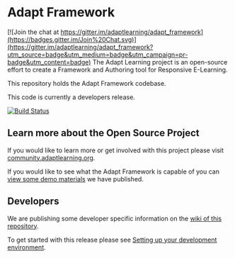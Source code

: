 Adapt Framework
===============

[![Join the chat at https://gitter.im/adaptlearning/adapt_framework](https://badges.gitter.im/Join%20Chat.svg)](https://gitter.im/adaptlearning/adapt_framework?utm_source=badge&utm_medium=badge&utm_campaign=pr-badge&utm_content=badge)
The Adapt Learning project is an open-source effort to create a Framework and Authoring tool for Responsive E-Learning.

This repository holds the Adapt Framework codebase.

This code is currently a developers release.

 [![Build Status](https://secure.travis-ci.org/adaptlearning/adapt_framework.png)](http://travis-ci.org/adaptlearning/adapt_framework)

## Learn more about the Open Source Project

If you would like to learn more or get involved with this project please visit [community.adaptlearning.org](http://community.adaptlearning.org/).

If you would like to see what the Adapt Framework is capable of you can [view some demo materials](https://community.adaptlearning.org/demo/index.html) we have published.

## Developers

We are publishing some developer specific information on the [wiki of this repository](https://github.com/adaptlearning/adapt_framework/wiki).

To get started with this release please see [Setting up your development environment](https://github.com/adaptlearning/adapt_framework/wiki/Setting-up-your-development-environment).
